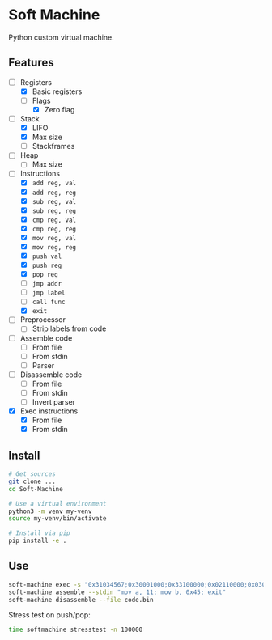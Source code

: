 # Soft Machine

Python custom virtual machine.

## Features

* [ ] Registers
    * [x] Basic registers
    * [ ] Flags
        * [x] Zero flag 
* [ ] Stack
    * [x] LIFO
    * [x] Max size 
    * [ ] Stackframes
* [ ] Heap
    * [ ] Max size
* [ ] Instructions
    * [x] `add reg, val`
    * [x] `add reg, reg`
    * [x] `sub reg, val`
    * [x] `sub reg, reg`
    * [x] `cmp reg, val`
    * [x] `cmp reg, reg`
    * [x] `mov reg, val`
    * [x] `mov reg, reg`
    * [x] `push val`
    * [x] `push reg`
    * [x] `pop reg`
    * [ ] `jmp addr`
    * [ ] `jmp label`
    * [ ] `call func`
    * [x] `exit`
* [ ] Preprocessor
    * [ ] Strip labels from code
* [ ] Assemble code
    * [ ] From file
    * [ ] From stdin
    * [ ] Parser
* [ ] Disassemble code
    * [ ] From file
    * [ ] From stdin
    * [ ] Invert parser
* [x] Exec instructions
    * [x] From file
    * [x] From stdin

## Install

```sh 
# Get sources
git clone ...
cd Soft-Machine

# Use a virtual environment
python3 -m venv my-venv
source my-venv/bin/activate

# Install via pip
pip install -e .
```

## Use

```sh
soft-machine exec -s "0x31034567;0x30001000;0x33100000;0x02110000;0x03000000;0x41120000;0x80000000"
soft-machine assemble --stdin "mov a, 11; mov b, 0x45; exit"
soft-machine disassemble --file code.bin
```

Stress test on push/pop:

```sh 
time softmachine stresstest -n 100000
```
